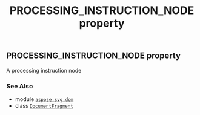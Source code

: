 ﻿---
title: PROCESSING_INSTRUCTION_NODE property
second_title: Aspose.SVG for Python via .NET API References
description: 
type: docs
weight: 310
url: /python-net/aspose.svg.dom/documentfragment/processing_instruction_node/
is_root: false
---

## PROCESSING_INSTRUCTION_NODE property


A processing instruction node

### See Also
* module [`aspose.svg.dom`](../../)
* class [`DocumentFragment`](/svg/python-net/aspose.svg.dom/documentfragment)
